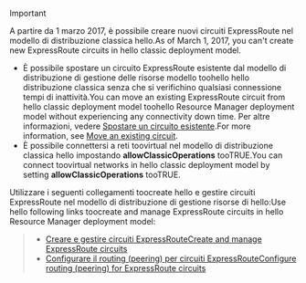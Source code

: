 > [!IMPORTANT] 
> <span data-ttu-id="cab0f-101">A partire da 1 marzo 2017, è possibile creare nuovi circuiti ExpressRoute nel modello di distribuzione classica hello.</span><span class="sxs-lookup"><span data-stu-id="cab0f-101">As of March 1, 2017, you can't create new ExpressRoute circuits in hello classic deployment model.</span></span>
> 
> - <span data-ttu-id="cab0f-102">È possibile spostare un circuito ExpressRoute esistente dal modello di distribuzione di gestione delle risorse modello toohello hello distribuzione classica senza che si verifichino qualsiasi connessione tempi di inattività.</span><span class="sxs-lookup"><span data-stu-id="cab0f-102">You can move an existing ExpressRoute circuit from hello classic deployment model toohello Resource Manager deployment model without experiencing any connectivity down time.</span></span> <span data-ttu-id="cab0f-103">Per altre informazioni, vedere [Spostare un circuito esistente](../articles/expressroute/expressroute-move.md).</span><span class="sxs-lookup"><span data-stu-id="cab0f-103">For more information, see [Move an existing circuit](../articles/expressroute/expressroute-move.md).</span></span>
> - <span data-ttu-id="cab0f-104">È possibile connettersi a reti toovirtual nel modello di distribuzione classica hello impostando **allowClassicOperations** tooTRUE.</span><span class="sxs-lookup"><span data-stu-id="cab0f-104">You can connect toovirtual networks in hello classic deployment model by setting **allowClassicOperations** tooTRUE.</span></span>
> 
> <span data-ttu-id="cab0f-105">Utilizzare i seguenti collegamenti toocreate hello e gestire circuiti ExpressRoute nel modello di distribuzione di gestione risorse di hello:</span><span class="sxs-lookup"><span data-stu-id="cab0f-105">Use hello following links toocreate and manage ExpressRoute circuits in hello Resource Manager deployment model:</span></span>

> - [<span data-ttu-id="cab0f-106">Creare e gestire circuiti ExpressRoute</span><span class="sxs-lookup"><span data-stu-id="cab0f-106">Create and manage ExpressRoute circuits</span></span>](../articles/expressroute/expressroute-howto-circuit-portal-resource-manager.md)<br>
> - [<span data-ttu-id="cab0f-107">Configurare il routing (peering) per circuiti ExpressRoute</span><span class="sxs-lookup"><span data-stu-id="cab0f-107">Configure routing (peering) for ExpressRoute circuits</span></span>](../articles/expressroute/expressroute-howto-routing-portal-resource-manager.md)
>
>